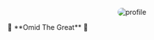 <p align="center">
    <img src="./assets/profile.gif" alt="profile" style="border-radius: 10px;">
</p>
👑 **Omid The Great** 👑